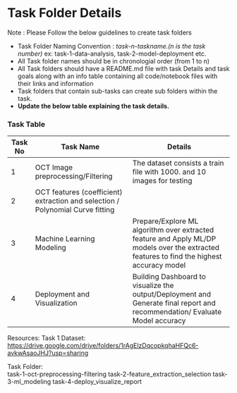 # Task Folder Details

Note : Please Follow the below guidelines to create task folders
- Task Folder Naming Convention : _task-n-taskname.(n is the task number)_  ex: task-1-data-analysis, task-2-model-deployment etc.
- All Task folder names should be in chronologial order (from 1 to n)
- All Task folders should have a README.md file with task Details and task goals along with an info table containing all code/notebook files with their links and information
- Task folders that contain sub-tasks can create sub folders within the task.
- __Update the below table explaining the task details.__

### Task Table

| Task No| Task Name | Details |
|-|-|-|
|1|OCT Image preprocessing/Filtering|The dataset consists a train file with 1000. and 10 images for testing|
|2|OCT features (coefficient) extraction and selection / Polynomial Curve fitting|         |
|3|Machine Learning Modeling|Prepare/Explore ML algorithm over extracted feature and Apply ML/DP models over the extracted features to find the highest accuracy model|
|4|Deployment and Visualization|Building Dashboard to visualize the output/Deployment and Generate final report and recommendation/ Evaluate Model accuracy|
 


Resources: 
Task 1 Dataset:  https://drive.google.com/drive/folders/1rAgElzDqcopkqhaHFQc6-avkwAsaoJHJ?usp=sharing 

Task Folder:  
task-1-oct-preprocessing-filtering
task-2-feature_extraction_selection
task-3-ml_modeling
task-4-deploy_visualize_report
